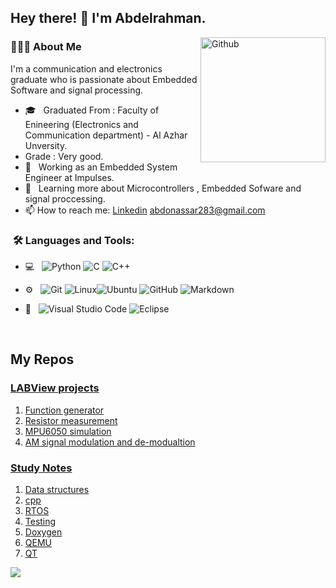 ## Hey there! 👋 I'm Abdelrahman.

<img width="200" align="right" alt="Github" src="https://user-images.githubusercontent.com/48678280/88862734-4903af80-d201-11ea-968b-9c939d88a37c.gif" />


### 👨🏻‍💻 About Me

I'm a communication and electronics graduate who is passionate about Embedded Software and signal processing.

- 🎓 &nbsp; Graduated From : Faculty of Enineering (Electronics and Communication department) - Al Azhar Unversity.
- Grade : Very good.
- 💼 &nbsp; Working as an Embedded System Engineer at Impulses.
- 🌱 &nbsp; Learning more about Microcontrollers , Embedded Sofware and signal proccessing. 
- 📫 How to reach me: [Linkedin](https://www.linkedin.com/in/abdelrahmansobhynassar) [abdonassar283@gmail.com]()

<h3>  &nbsp;🛠️ Languages and Tools:</h3>


- 💻 &nbsp;
![Python](https://img.shields.io/badge/-Python-333333?style=flat&logo=python)
![C](https://img.shields.io/badge/-C-black?style=flat-square&logo=c)
![C++](https://img.shields.io/badge/-C++-333333?style=flat&logo=C%2B%2B&logoColor=00599C)

- ⚙️ &nbsp;
![Git](https://img.shields.io/badge/-Git-333333?style=flat&logo=git)
![Linux](https://img.shields.io/badge/-Linux-333333?style=flat&logo=Linux&logoColor=FCC624)![Ubuntu](https://img.shields.io/badge/-Ubuntu-black?style=flat-square&logo=ubuntu)
![GitHub](https://img.shields.io/badge/-GitHub-333333?style=flat&logo=github)
  ![Markdown](https://img.shields.io/badge/-Markdown-333333?style=flat&logo=markdown)

- 🔧 &nbsp;
![Visual Studio Code](https://img.shields.io/badge/-Visual%20Studio%20Code-333333?style=flat&logo=visual-studio-code&logoColor=007ACC)
![Eclipse](https://img.shields.io/badge/-Eclipse-333333?style=flat&logo=eclipse-ide&logoColor=2C2255)

  
<br/>

## My Repos

### [LABView projects](https://github.com/stars/abdosn/lists/labview)

1. [Function generator](https://github.com/abdosn/Function-Generator)
2. [Resistor measurement](https://github.com/abdosn/Resistor-Measurement)
3. [MPU6050 simulation](https://github.com/abdosn/MPU6050-Simulation)
4. [AM signal modulation and de-modualtion](https://github.com/abdosn/AM-signal-Modulation-Demodulation)

### [Study Notes](https://github.com/stars/abdosn/lists/notes)

1. [Data structures](https://github.com/abdosn/Data-structures-notes)
2. [cpp](https://github.com/abdosn/Modern-Cpp)
3. [RTOS](https://github.com/abdosn/RTOS-notes)
4. [Testing](https://github.com/abdosn/Testing-notes)
5. [Doxygen](https://github.com/abdosn/doxygen-notes)
6. [QEMU](https://github.com/abdosn/QEMU-notes)
7. [QT](https://github.com/abdosn/qtbook)


<!--
---------------------------------------------------------------------------------------------------------------------------------------------------------------------------------
### ✨ Visitors 

<p align="left"> <img src="https://komarev.com/ghpvc/?username=Mahmoud-Karem" alt="Mahmoud-Karem" /> </p>

---------------------------------------------------------------------------------------------------------------------------------------------------------------------------------

### 📊 Profile stats

[![Mahmoud Karem 's github stats](https://github-readme-stats.vercel.app/api?username=Mahmoud-Karem&show_icons=true&title_color=fff&icon_color=79ff97&text_color=9f9f9f&bg_color=151515)](https://github.com/Mahmoud-Karem/github-readme-stats)

---------------------------------------------------------------------------------------------------------------------------------------------------------------------------------
-->
</p>
<img src="https://imgur.com/rilHVxA.png"/>
</p>

<!--
**abdosn/abdosn** is a ✨ _special_ ✨ repository because its `README.md` (this file) appears on your GitHub profile.

Here are some ideas to get you started:

- 🔭 I’m currently working on ...
- 🌱 I’m currently learning ...
- 👯 I’m looking to collaborate on ...
- 🤔 I’m looking for help with ...
- 💬 Ask me about ...
- 📫 How to reach me: ...
- 😄 Pronouns: ...
- ⚡ Fun fact: ...
-->
